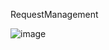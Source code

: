 RequestManagement

![image](https://user-images.githubusercontent.com/11138434/150802533-9030d901-f326-4678-985e-f35a7d0de4bc.png)
